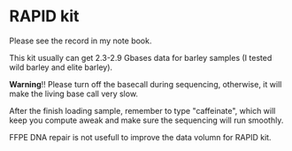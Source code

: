 # RAPID kit
Please see the record in my note book.

This kit usually can get 2.3-2.9 Gbases data for barley samples (I tested wild barley and elite barley).

**Warning**!! Please turn off the basecall during sequencing, otherwise, it will make the living base call very slow.

After the finish loading sample, remember to type "caffeinate", which will keep you compute aweak and make sure the sequencing will run smoothly.

FFPE DNA repair is not usefull to improve the data volumn for RAPID kit.
